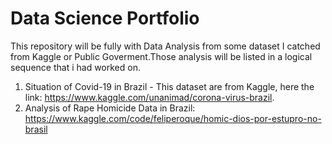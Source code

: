 # Data Science Portfolio
This repository will be fully with Data Analysis from some dataset I catched from Kaggle or Public Goverment.Those analysis will be listed in a logical sequence that i had worked on.

1. Situation of Covid-19 in Brazil - This dataset are from Kaggle, here the link: https://www.kaggle.com/unanimad/corona-virus-brazil.
2. Analysis of Rape Homicide Data in Brazil: https://www.kaggle.com/code/feliperoque/homic-dios-por-estupro-no-brasil
